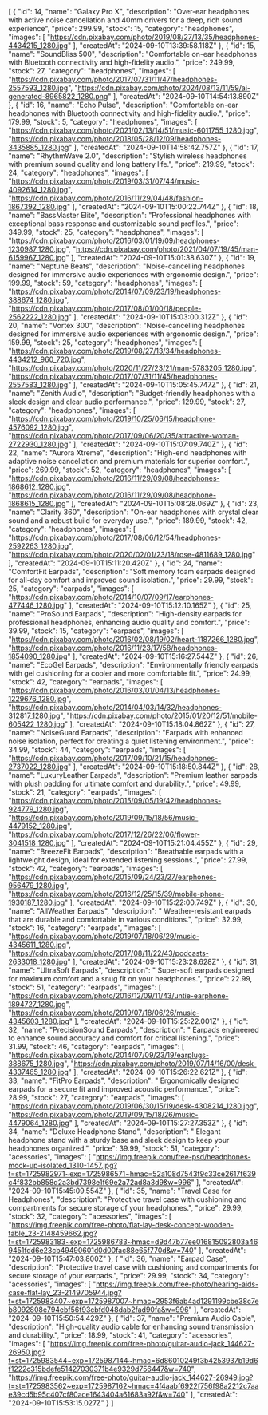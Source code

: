 [
{
"id": 14,
"name": "Galaxy Pro X",
"description": "Over-ear headphones with active noise cancellation and 40mm drivers for a deep, rich sound experience",
"price": 299.99,
"stock": 15,
"category": "headphones",
"images": [
"https://cdn.pixabay.com/photo/2019/08/27/13/35/headphones-4434215_1280.jpg"
],
"createdAt": "2024-09-10T13:39:58.118Z"
},
{
"id": 15,
"name": "SoundBliss 500",
"description": "Comfortable on-ear headphones with Bluetooth connectivity and high-fidelity audio.",
"price": 249.99,
"stock": 27,
"category": "headphones",
"images": [
"https://cdn.pixabay.com/photo/2017/07/31/11/47/headphones-2557593_1280.jpg",
"https://cdn.pixabay.com/photo/2024/08/13/11/59/ai-generated-8965822_1280.png"
],
"createdAt": "2024-09-10T14:54:13.890Z"
},
{
"id": 16,
"name": "Echo Pulse",
"description": "Comfortable on-ear headphones with Bluetooth connectivity and high-fidelity audio.",
"price": 179.99,
"stock": 5,
"category": "headphones",
"images": [
"https://cdn.pixabay.com/photo/2021/02/13/14/51/music-6011755_1280.jpg",
"https://cdn.pixabay.com/photo/2018/05/28/12/09/headphones-3435885_1280.jpg"
],
"createdAt": "2024-09-10T14:58:42.757Z"
},
{
"id": 17,
"name": "RhythmWave 2.0",
"description": "Stylish wireless headphones with premium sound quality and long battery life.",
"price": 219.99,
"stock": 24,
"category": "headphones",
"images": [
"https://cdn.pixabay.com/photo/2019/03/31/07/44/music-4092614_1280.jpg",
"https://cdn.pixabay.com/photo/2016/11/29/04/48/fashion-1867392_1280.jpg"
],
"createdAt": "2024-09-10T15:00:22.744Z"
},
{
"id": 18,
"name": "BassMaster Elite",
"description": "Professional headphones with exceptional bass response and customizable sound profiles.",
"price": 349.99,
"stock": 25,
"category": "headphones",
"images": [
"https://cdn.pixabay.com/photo/2016/03/01/19/09/headphones-1230987_1280.jpg",
"https://cdn.pixabay.com/photo/2021/04/07/19/45/man-6159967_1280.jpg"
],
"createdAt": "2024-09-10T15:01:38.630Z"
},
{
"id": 19,
"name": "Neptune Beats",
"description": "Noise-cancelling headphones designed for immersive audio experiences with ergonomic design.",
"price": 199.99,
"stock": 59,
"category": "headphones",
"images": [
"https://cdn.pixabay.com/photo/2014/07/09/23/19/headphones-388674_1280.jpg",
"https://cdn.pixabay.com/photo/2017/08/01/00/18/people-2562222_1280.jpg"
],
"createdAt": "2024-09-10T15:03:00.312Z"
},
{
"id": 20,
"name": "Vortex 300",
"description": "Noise-cancelling headphones designed for immersive audio experiences with ergonomic design.",
"price": 159.99,
"stock": 25,
"category": "headphones",
"images": [
"https://cdn.pixabay.com/photo/2019/08/27/13/34/headphones-4434212_960_720.jpg",
"https://cdn.pixabay.com/photo/2020/11/27/23/21/man-5783205_1280.jpg",
"https://cdn.pixabay.com/photo/2017/07/31/11/45/headphones-2557583_1280.jpg"
],
"createdAt": "2024-09-10T15:05:45.747Z"
},
{
"id": 21,
"name": "Zenith Audio",
"description": "Budget-friendly headphones with a sleek design and clear audio performance.",
"price": 129.99,
"stock": 27,
"category": "headphones",
"images": [
"https://cdn.pixabay.com/photo/2019/10/25/06/15/headphone-4576092_1280.jpg",
"https://cdn.pixabay.com/photo/2017/09/06/20/35/attractive-woman-2722930_1280.jpg"
],
"createdAt": "2024-09-10T15:07:09.740Z"
},
{
"id": 22,
"name": "Aurora Xtreme",
"description": "High-end headphones with adaptive noise cancellation and premium materials for superior comfort.",
"price": 269.99,
"stock": 52,
"category": "headphones",
"images": [
"https://cdn.pixabay.com/photo/2016/11/29/09/08/headphones-1868612_1280.jpg",
"https://cdn.pixabay.com/photo/2016/11/29/09/08/headphone-1868615_1280.jpg"
],
"createdAt": "2024-09-10T15:08:28.069Z"
},
{
"id": 23,
"name": "Clarity 360",
"description": "On-ear headphones with crystal clear sound and a robust build for everyday use.",
"price": 189.99,
"stock": 42,
"category": "headphones",
"images": [
"https://cdn.pixabay.com/photo/2017/08/06/12/54/headphones-2592263_1280.jpg",
"https://cdn.pixabay.com/photo/2020/02/01/23/18/rose-4811689_1280.jpg"
],
"createdAt": "2024-09-10T15:11:20.420Z"
},
{
"id": 24,
"name": "ComfortFit Earpads",
"description": "Soft memory foam earpads designed for all-day comfort and improved sound isolation.",
"price": 29.99,
"stock": 25,
"category": "earpads",
"images": [
"https://cdn.pixabay.com/photo/2014/10/07/09/17/earphones-477446_1280.jpg"
],
"createdAt": "2024-09-10T15:12:10.165Z"
},
{
"id": 25,
"name": "ProSound Earpads",
"description": "High-density earpads for professional headphones, enhancing audio quality and comfort.",
"price": 39.99,
"stock": 15,
"category": "earpads",
"images": [
"https://cdn.pixabay.com/photo/2016/02/08/19/02/heart-1187266_1280.jpg",
"https://cdn.pixabay.com/photo/2016/11/23/17/58/headphones-1854090_1280.jpg"
],
"createdAt": "2024-09-10T15:16:27.544Z"
},
{
"id": 26,
"name": "EcoGel Earpads",
"description": "Environmentally friendly earpads with gel cushioning for a cooler and more comfortable fit.",
"price": 24.99,
"stock": 42,
"category": "earpads",
"images": [
"https://cdn.pixabay.com/photo/2016/03/01/04/13/headphones-1229676_1280.jpg",
"https://cdn.pixabay.com/photo/2014/04/03/14/32/headphones-312817_1280.jpg",
"https://cdn.pixabay.com/photo/2015/01/20/12/51/mobile-605422_1280.jpg"
],
"createdAt": "2024-09-10T15:18:04.862Z"
},
{
"id": 27,
"name": "NoiseGuard Earpads",
"description": "Earpads with enhanced noise isolation, perfect for creating a quiet listening environment.",
"price": 34.99,
"stock": 44,
"category": "earpads",
"images": [
"https://cdn.pixabay.com/photo/2017/09/10/21/15/headphones-2737022_1280.jpg"
],
"createdAt": "2024-09-10T15:18:50.844Z"
},
{
"id": 28,
"name": "LuxuryLeather Earpads",
"description": "Premium leather earpads with plush padding for ultimate comfort and durability.",
"price": 49.99,
"stock": 21,
"category": "earpads",
"images": [
"https://cdn.pixabay.com/photo/2015/09/05/19/42/headphones-924779_1280.jpg",
"https://cdn.pixabay.com/photo/2019/09/15/18/56/music-4479152_1280.jpg",
"https://cdn.pixabay.com/photo/2017/12/26/22/06/flower-3041518_1280.jpg"
],
"createdAt": "2024-09-10T15:21:04.455Z"
},
{
"id": 29,
"name": "BreezeFit Earpads",
"description": "Breathable earpads with a lightweight design, ideal for extended listening sessions.",
"price": 27.99,
"stock": 42,
"category": "earpads",
"images": [
"https://cdn.pixabay.com/photo/2015/09/24/23/27/earphones-956479_1280.jpg",
"https://cdn.pixabay.com/photo/2016/12/25/15/39/mobile-phone-1930187_1280.jpg"
],
"createdAt": "2024-09-10T15:22:00.749Z"
},
{
"id": 30,
"name": "AllWeather Earpads",
"description": " Weather-resistant earpads that are durable and comfortable in various conditions.",
"price": 32.99,
"stock": 16,
"category": "earpads",
"images": [
"https://cdn.pixabay.com/photo/2019/07/18/06/29/music-4345611_1280.jpg",
"https://cdn.pixabay.com/photo/2017/08/11/22/43/podcasts-2633018_1280.jpg"
],
"createdAt": "2024-09-10T15:23:28.628Z"
},
{
"id": 31,
"name": "UltraSoft Earpads",
"description": " Super-soft earpads designed for maximum comfort and a snug fit on your headphones.",
"price": 22.99,
"stock": 51,
"category": "earpads",
"images": [
"https://cdn.pixabay.com/photo/2016/12/09/11/43/untie-earphone-1894727_1280.jpg",
"https://cdn.pixabay.com/photo/2019/07/18/06/26/music-4345603_1280.jpg"
],
"createdAt": "2024-09-10T15:25:22.001Z"
},
{
"id": 32,
"name": "PrecisionSound Earpads",
"description": " Earpads engineered to enhance sound accuracy and comfort for critical listening.",
"price": 31.99,
"stock": 46,
"category": "earpads",
"images": [
"https://cdn.pixabay.com/photo/2014/07/09/23/19/earplugs-388675_1280.jpg",
"https://cdn.pixabay.com/photo/2019/07/14/16/00/desk-4337465_1280.jpg"
],
"createdAt": "2024-09-10T15:26:22.621Z"
},
{
"id": 33,
"name": "FitPro Earpads",
"description": " Ergonomically designed earpads for a secure fit and improved acoustic performance.",
"price": 28.99,
"stock": 27,
"category": "earpads",
"images": [
"https://cdn.pixabay.com/photo/2019/06/30/15/19/desk-4308214_1280.jpg",
"https://cdn.pixabay.com/photo/2019/09/15/18/26/music-4479064_1280.jpg"
],
"createdAt": "2024-09-10T15:27:27.353Z"
},
{
"id": 34,
"name": "Deluxe Headphone Stand",
"description": " Elegant headphone stand with a sturdy base and sleek design to keep your headphones organized.",
"price": 39.99,
"stock": 51,
"category": "acessories",
"images": [
"https://img.freepik.com/free-psd/headphones-mock-up-isolated_1310-1457.jpg?t=st=1725982971~exp=1725986571~hmac=52a108d7543f9c33ce2617f639c4f832bb858d2a3bd7398e1f69e2a72ad8a3d9&w=996"
],
"createdAt": "2024-09-10T15:45:09.554Z"
},
{
"id": 35,
"name": "Travel Case for Headphones",
"description": "Protective travel case with cushioning and compartments for secure storage of your headphones.",
"price": 29.99,
"stock": 32,
"category": "acessories",
"images": [
"https://img.freepik.com/free-photo/flat-lay-desk-concept-wooden-table_23-2148459662.jpg?t=st=1725983183~exp=1725986783~hmac=d9d47b77ee016815092803a469451fdd6e23cb49490601d0d00fac88e65f770d&w=740"
],
"createdAt": "2024-09-10T15:47:03.800Z"
},
{
"id": 36,
"name": "Earpad Case",
"description": "Protective travel case with cushioning and compartments for secure storage of your earpads.",
"price": 29.99,
"stock": 34,
"category": "acessories",
"images": [
"https://img.freepik.com/free-photo/hearing-aids-case-flat-lay_23-2149705944.jpg?t=st=1725983407~exp=1725987007~hmac=2953f6ab4ad1291199cbe38c7eb8092808e794ebf56f93cbfd048dab2fad90fa&w=996"
],
"createdAt": "2024-09-10T15:50:54.429Z"
},
{
"id": 37,
"name": "Premium Audio Cable",
"description": "High-quality audio cable for enhancing sound transmission and durability.",
"price": 18.99,
"stock": 41,
"category": "acessories",
"images": [
"https://img.freepik.com/free-photo/guitar-audio-jack_144627-26950.jpg?t=st=1725983544~exp=1725987144~hmac=6d86010249f3b4253937b19d6f1222c315bdefe51427030371b4e9329d756447&w=740",
"https://img.freepik.com/free-photo/guitar-audio-jack_144627-26949.jpg?t=st=1725983562~exp=1725987162~hmac=4f4aabf6922f756f98a2212c7aae39cd5b95c407cf80ace1643404a61683a92f&w=740"
],
"createdAt": "2024-09-10T15:53:15.027Z"
}
]
